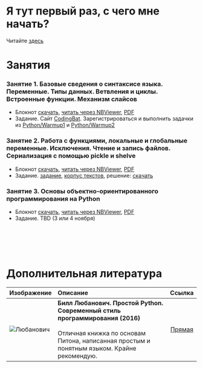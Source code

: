 # Я тут первый раз, с чего мне начать?

Читайте [здесь](https://goo.gl/PEjGpw)

# Занятия

### Занятие 1. Базовые сведения о синтаксисе языка. Переменные. Типы данных. Ветвления и циклы. Встроенные функции. Механизм слайсов

* Блокнот [скачать](https://goo.gl/XihwMS), [читать через NBViewer](https://nbviewer.jupyter.org/urls/dl.dropbox.com/s/cbcitgrptoy3h1c/lesson1.ipynb), [PDF](https://goo.gl/56d7Yk)
* Задание. Сайт [CodingBat](www.codingbat.com). Зарегистрироваться и выполнить задачки из [Python/Warmup1](http://codingbat.com/python/Warmup-1) и [Python/Warmup2](http://codingbat.com/python/Warmup-2)

### Занятие 2. Работа с функциями, локальные и глобальные переменные. Исключения. Чтение и запись файлов. Сериализация с помощью pickle и shelve

* Блокнот [скачать](https://goo.gl/4MykxH), [читать через NBViewer](https://nbviewer.jupyter.org/urls/dl.dropbox.com/s/ibal9sffp5z10cl/lesson2.ipynb), [PDF](https://goo.gl/JPZCxK)
* Задание. [задание](https://goo.gl/ryAqs8), [корпус текстов](https://goo.gl/ssL9aD), решение: [скачать](https://goo.gl/9LPhLV)

### Занятие 3. Основы объектно-ориентированного программирования на Python
* Блокнот [скачать](https://goo.gl/zkf1ui), [читать через NBViewer](https://goo.gl/roUFaw), [PDF](https://goo.gl/VmbP1d)
* Задание. TBD (3 или 4 ноября)


<br><br><br><br>

# Дополнительная литература

| Изображение | Описание | Ссылка | 
| ------------|:---------|:------:|
| ![Любанович](https://goo.gl/aemhPi) | **Билл Любанович. Простой Python. Современный стиль программирования (2016)** <br><br> Отличная книжка по основам Питона, написанная простым и понятным языком. Крайне рекомендую. | [Прямая](https://goo.gl/YYGxhK) |
